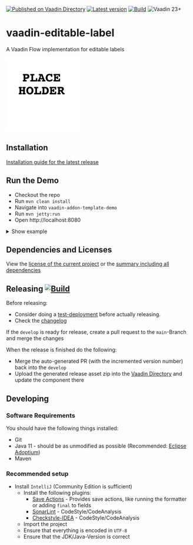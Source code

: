 [![Published on Vaadin Directory](https://img.shields.io/badge/Vaadin%20Directory-published-00b4f0.svg)](https://vaadin.com/directory/component/vaadin-editable-label)
[![Latest version](https://img.shields.io/maven-central/v/com.xdev-software/vaadin-editable-label)](https://mvnrepository.com/artifact/com.xdev-software/vaadin-editable-label)
[![Build](https://img.shields.io/github/actions/workflow/status/xdev-software/vaadin-editable-label/checkBuild.yml?branch=develop)](https://github.com/xdev-software/vaadin-editable-label/actions/workflows/checkBuild.yml?query=branch%3Adevelop)
![Vaadin 23+](https://img.shields.io/badge/Vaadin%20Platform/Flow-23+-00b4f0.svg)

# vaadin-editable-label

A Vaadin Flow implementation for editable labels

![demo](assets/demo.png)

## Installation

[Installation guide for the latest release](https://github.com/xdev-software/vaadin-editable-label/releases/latest#Installation)

## Run the Demo

* Checkout the repo
* Run ``mvn clean install``
* Navigate into ``vaadin-addon-template-demo``
* Run ``mvn jetty:run``
* Open http://localhost:8080

<details>
  <summary>Show example</summary>
  
  ![demo](assets/demo.gif)
</details>

## Dependencies and Licenses

View the [license of the current project](LICENSE) or
the [summary including all dependencies](https://xdev-software.github.io/vaadin-editable-label/dependencies/)

## Releasing [![Build](https://img.shields.io/github/actions/workflow/status/xdev-software/vaadin-editable-label/release.yml?branch=main)](https://github.com/xdev-software/vaadin-editable-label/actions/workflows/release.yml)

Before releasing:

* Consider doing
  a [test-deployment](https://github.com/xdev-software/vaadin-editable-label/actions/workflows/test-deploy.yml?query=branch%3Adevelop)
  before actually releasing.
* Check the [changelog](CHANGELOG.md)

If the ``develop`` is ready for release, create a pull request to the ``main``-Branch and merge the changes

When the release is finished do the following:

* Merge the auto-generated PR (with the incremented version number) back into the ``develop``
* Upload the generated release asset zip into the [Vaadin Directory](https://vaadin.com/directory) and update the
  component there

## Developing

### Software Requirements
You should have the following things installed:
* Git
* Java 11 - should be as unmodified as possible (Recommended: [Eclipse Adoptium](https://adoptium.net/temurin/releases/))
* Maven

### Recommended setup
* Install ``IntelliJ`` (Community Edition is sufficient)
  * Install the following plugins:
    * [Save Actions](https://plugins.jetbrains.com/plugin/7642-save-actions) - Provides save actions, like running the formatter or adding ``final`` to fields
    * [SonarLint](https://plugins.jetbrains.com/plugin/7973-sonarlint) - CodeStyle/CodeAnalysis
    * [Checkstyle-IDEA](https://plugins.jetbrains.com/plugin/1065-checkstyle-idea) - CodeStyle/CodeAnalysis
  * Import the project
  * Ensure that everything is encoded in ``UTF-8``
  * Ensure that the JDK/Java-Version is correct
